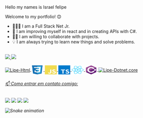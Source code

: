 
<p> Hello my names is Israel felipe<p/>
<p> Welcome to my portfolio! 😊<p/>


 - 🧑🏿‍💻 I am a Full Stack Net Jr.
 - 🌱 I am improving myself in react and in creating APIs with C#.
 - 👯‍♂️ I am willing to collaborate with projects.
 - 💡 I am always trying to learn new things and solve problems.

  <br>
<div>
  <a href="https://github.com/lippesouzza">
  <img height="180em" src="https://github-readme-stats.vercel.app/api?username=lippesouzza&show_icons=true&theme=dark&include_all_commits=true&count_private=true"/>
  <img height="180em" src="https://github-readme-stats.vercel.app/api/top-langs/?username=lippesouzza&layout=compact&langs_count=7&theme=dark"/>
</div>
  
<div style="display: inline_block"><br>
  
          
  
  <img align="center" alt="Lipe-Html" height="30" width="40" src="https://cdn.jsdelivr.net/gh/devicons/devicon/icons/html5/html5-original.svg" />
  <img align="center" alt="Lipe-CSS" height="30" width="40" src="https://raw.githubusercontent.com/devicons/devicon/master/icons/css3/css3-original.svg">
  <img align="center" alt="Lipe-Js" height="30" width="40" src="https://raw.githubusercontent.com/devicons/devicon/master/icons/javascript/javascript-plain.svg">
  <img align="center" alt="Lipe-Ts" height="30" width="40" src="https://raw.githubusercontent.com/devicons/devicon/master/icons/typescript/typescript-plain.svg">
  <img align="center" alt="Lipe-React" height="30" width="40" src="https://raw.githubusercontent.com/devicons/devicon/master/icons/react/react-original.svg">
  <img align="center" alt="Lipe-Csharp" height="30" width="40" src="https://raw.githubusercontent.com/devicons/devicon/master/icons/csharp/csharp-original.svg">
  <img align="center" alt="Lipe-Dotnet.core" height="30" width="40" src="https://cdn.jsdelivr.net/gh/devicons/devicon/icons/dotnetcore/dotnetcore-original.svg" />
 <!- <img align="right" alt="Lipe-pic" height="100" style="border-radius:50px;" src="" -!>
 
<br>


<div> 
   <h6> 📫 Como entrar em contato comigo:<h6/>
  <a href="https://www.instagram.com/liippe_souzza/" target="_blank"><img src="https://img.shields.io/badge/-Instagram-%23E4405F?style=for-the-badge&logo=instagram&logoColor=white" target="_blank"></a>
 	<a href="https://wa.me/5511977373566" target="_blank"><img src="https://img.shields.io/badge/WhatsApp-25D366?style=for-the-badge&logo=whatsapp&logoColor=white" target="_blank"></a>
  <a href ="mailto:ftoddy16@gmail.com"><img src="https://img.shields.io/badge/-Gmail-%23333?style=for-the-badge&logo=gmail&logoColor=white" target="_blank"></a>
  <a href="https://www.linkedin.com/in/israel-felipe-de-souza-3a702015a/" target="_blank"><img src="https://img.shields.io/badge/-LinkedIn-%230077B5?style=for-the-badge&logo=linkedin&logoColor=white" target="_blank"></a>
  
    


![Snake animation](https://github.com/lippesouzza/lippesouzza/blob/output/github-contribution-grid-snake.svg)
 
